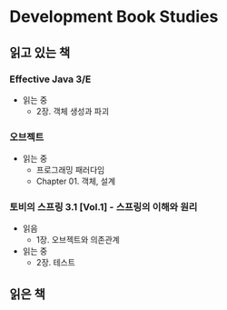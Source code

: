 # Development Book Studies

## 읽고 있는 책

### Effective Java 3/E

- 읽는 중
  - 2장. 객체 생성과 파괴

### 오브젝트

- 읽는 중
  - 프로그래밍 패러다임
  - Chapter 01. 객체, 설계

### 토비의 스프링 3.1 [Vol.1] - 스프링의 이해와 원리

- 읽음
  - 1장. 오브젝트와 의존관계
- 읽는 중
  - 2장. 테스트

## 읽은 책
